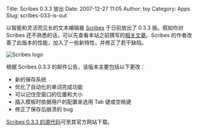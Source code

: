 Title: Scribes 0.3.3 放出
Date: 2007-12-27 11:05
Author: toy
Category: Apps
Slug: scribes-033-is-out

以智能和灵活而见长的文本编辑器
[Scribes](http://linuxtoy.org/archives/scribes.html) 于日前放出了 0.3.3
版。假如你对 Scribes
还不熟悉的话，可以先查看本站之前撰写的[相关文章](http://linuxtoy.org/archives/scribes_0_3_review.html)。Scribes
的作者改善了此版本的性能，加入了一些新特性，并修正了若干缺陷。

![Scribes logo](http://i.linuxtoy.org/i/2007/12/scribes.png)

根据 Scribes 0.3.3 的邮件公告，该版本主要包括以下更改：

-   新的保存系统
-   优化了自动化的单词完成功能
-   可以记住空窗口的位置和大小
-   插入模板时依据用户的配置来选用 Tab 键或空格键
-   修正了保存后崩溃的 bug

[Scribes 0.3.3
的源代码](http://scribes.sourceforge.net/download.html)可至其官方网站下载。
